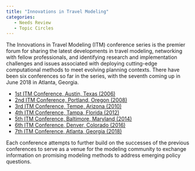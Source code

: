 ```yaml
---
title: "Innovations in Travel Modeling"
categories:
   - Needs Review
   - Topic Circles
---
```


The Innovations in Travel Modeling (ITM) conference series is the premier forum for sharing the latest developments in travel modeling, networking with fellow professionals, and identifying research and implementation challenges and issues associated with deploying cutting-edge computational methods to meet evolving planning contexts. There have been six conferences so far in the series, with the seventh coming up in June 2018 in Atlanta, Georgia.

-   [1st ITM Conference, Austin, Texas (2006)](1st_TRB_Conference_on_Innovations_in_Travel_Modeling)
-   [2nd ITM Conference, Portland, Oregon (2008)](2nd_TRB_Conference_on_Innovations_in_Travel_Modeling)
-   [3rd ITM Conference, Tempe, Arizona (2010)](3rd_TRB_Conference_on_Innovations_in_Travel_Modeling)
-   [4th ITM Conference, Tampa, Florida (2012)](http://www.cvent.com/events/4th-transportation-research-board-conference-on-innovations-in-travel-modeling-itm-/event-summary-092a2bae88ec4d3e8c752667802ba215.aspx)
-   [5th ITM Conference, Baltimore, Maryland (2014)](http://www.cvent.com/events/innovations-in-travel-modeling/event-summary-477f7b8596454859ac120f90d9ebc56c.aspx)
-   [6th ITM Conference, Denver, Colorado (2016)](6th_ITM_Conference,_Denver,_Colorado_(2016))
-   [7th ITM Conference, Atlanta, Georgia (2018)](7th_ITM_Conference,_Atlanta,_Georgia_(2018))

Each conference attempts to further build on the successes of the previous conferences to serve as a venue for the modeling community to exchange information on promising modeling methods to address emerging policy questions.

